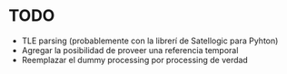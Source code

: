 # TODO

- TLE parsing (probablemente con la librerí de Satellogic para Pyhton)
- Agregar la posibilidad de proveer una referencia temporal
- Reemplazar el dummy processing por processing de verdad
